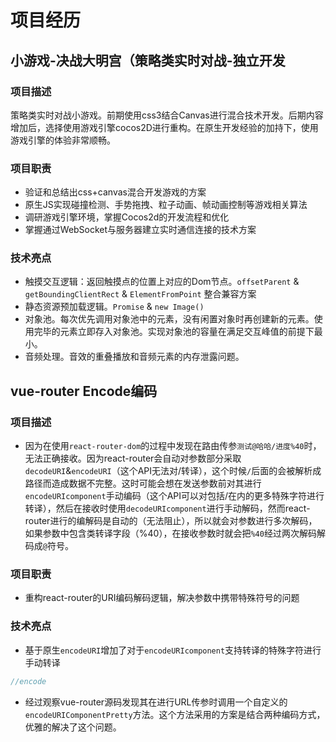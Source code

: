 # 项目经历

## 小游戏-决战大明宫（策略类实时对战-独立开发

### 项目描述
策略类实时对战小游戏。前期使用css3结合Canvas进行混合技术开发。后期内容增加后，选择使用游戏引擎cocos2D进行重构。在原生开发经验的加持下，使用游戏引擎的体验非常顺畅。

### 项目职责
* 验证和总结出css+canvas混合开发游戏的方案
* 原生JS实现碰撞检测、手势拖拽、粒子动画、帧动画控制等游戏相关算法
* 调研游戏引擎环境，掌握Cocos2d的开发流程和优化
* 掌握通过WebSocket与服务器建立实时通信连接的技术方案

### 技术亮点
* 触摸交互逻辑：返回触摸点的位置上对应的Dom节点。`offsetParent` & `getBoundingClientRect` & `ElementFromPoint` 整合兼容方案
* 静态资源预加载逻辑。`Promise` & `new Image()`
* 对象池。每次优先调用对象池中的元素，没有闲置对象时再创建新的元素。使用完毕的元素立即存入对象池。实现对象池的容量在满足交互峰值的前提下最小。
* 音频处理。音效的重叠播放和音频元素的内存泄露问题。

## vue-router Encode编码

### 项目描述

* 因为在使用`react-router-dom`的过程中发现在路由传参`测试@哈哈/进度%40`时，无法正确接收。因为react-router会自动对参数部分采取`decodeURI`&`encodeURI`（这个API无法对/转译），这个时候`/`后面的会被解析成路径而造成数据不完整。这时可能会想在发送参数前对其进行`encodeURIcomponent`手动编码（这个API可以对包括/在内的更多特殊字符进行转译），然后在接收时使用`decodeURIcomponent`进行手动解码，然而react-router进行的编解码是自动的（无法阻止），所以就会对参数进行多次解码，如果参数中包含类转译字段（%40），在接收参数时就会把`%40`经过两次解码解码成`@`符号。

### 项目职责
* 重构react-router的URI编码解码逻辑，解决参数中携带特殊符号的问题

### 技术亮点
* 基于原生`encodeURI`增加了对于`encodeURIcomponent`支持转译的特殊字符进行手动转译

```JavaScript
//encode

```
* 经过观察vue-router源码发现其在进行URL传参时调用一个自定义的`encodeURIComponentPretty`方法。这个方法采用的方案是结合两种编码方式，优雅的解决了这个问题。
